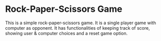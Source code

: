 # Rock-Paper-Scissors Game

This is a simple rock-paper-scissors game. It is a single player game with computer as opponent. It has functionalities of keeping track of score, showing user & computer choices and a reset game option.
